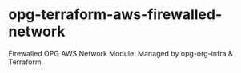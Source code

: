 # opg-terraform-aws-firewalled-network
Firewalled OPG AWS Network Module: Managed by opg-org-infra &amp; Terraform
